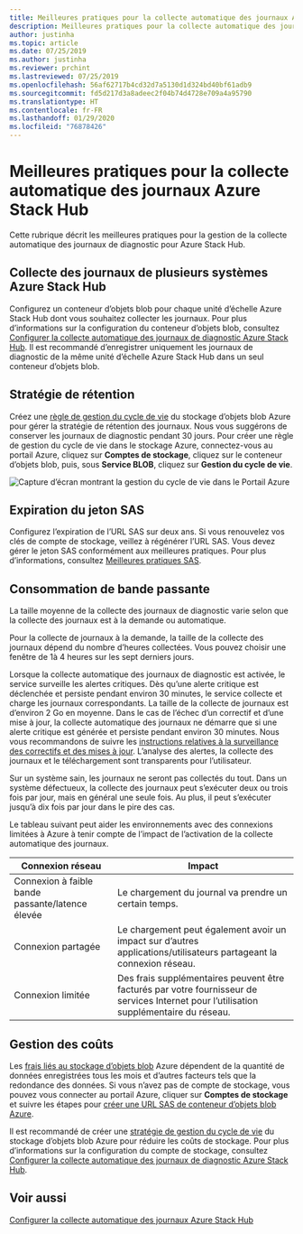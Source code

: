 ```yaml
---
title: Meilleures pratiques pour la collecte automatique des journaux Azure Stack Hub
description: Meilleures pratiques pour la collecte automatique des journaux dans Azure Stack Hub Aide + support
author: justinha
ms.topic: article
ms.date: 07/25/2019
ms.author: justinha
ms.reviewer: prchint
ms.lastreviewed: 07/25/2019
ms.openlocfilehash: 56af62717b4cd32d7a5130d1d324bd40bf61adb9
ms.sourcegitcommit: fd5d217d3a8adeec2f04b74d4728e709a4a95790
ms.translationtype: HT
ms.contentlocale: fr-FR
ms.lasthandoff: 01/29/2020
ms.locfileid: "76878426"
---
```

# <a name="best-practices-for-automatic-azure-stack-hub-log-collection"></a>Meilleures pratiques pour la collecte automatique des journaux Azure Stack Hub 

Cette rubrique décrit les meilleures pratiques pour la gestion de la collecte automatique des journaux de diagnostic pour Azure Stack Hub. 

## <a name="collecting-logs-from-multiple-azure-stack-hub-systems"></a>Collecte des journaux de plusieurs systèmes Azure Stack Hub

Configurez un conteneur d’objets blob pour chaque unité d’échelle Azure Stack Hub dont vous souhaitez collecter les journaux. Pour plus d’informations sur la configuration du conteneur d’objets blob, consultez [Configurer la collecte automatique des journaux de diagnostic Azure Stack Hub](azure-stack-configure-automatic-diagnostic-log-collection.md). Il est recommandé d’enregistrer uniquement les journaux de diagnostic de la même unité d’échelle Azure Stack Hub dans un seul conteneur d’objets blob. 

## <a name="retention-policy"></a>Stratégie de rétention

Créez une [règle de gestion du cycle de vie](https://docs.microsoft.com/azure/storage/blobs/storage-lifecycle-management-concepts) du stockage d’objets blob Azure pour gérer la stratégie de rétention des journaux. Nous vous suggérons de conserver les journaux de diagnostic pendant 30 jours. Pour créer une règle de gestion du cycle de vie dans le stockage Azure, connectez-vous au portail Azure, cliquez sur **Comptes de stockage**, cliquez sur le conteneur d’objets blob, puis, sous **Service BLOB**, cliquez sur **Gestion du cycle de vie**.

![Capture d’écran montrant la gestion du cycle de vie dans le Portail Azure](media/azure-stack-automatic-log-collection/blob-storage-lifecycle-management.png)


## <a name="sas-token-expiration"></a>Expiration du jeton SAS

Configurez l’expiration de l’URL SAS sur deux ans. Si vous renouvelez vos clés de compte de stockage, veillez à régénérer l’URL SAS. Vous devez gérer le jeton SAS conformément aux meilleures pratiques. Pour plus d’informations, consultez [Meilleures pratiques SAS](https://docs.microsoft.com/azure/storage/common/storage-dotnet-shared-access-signature-part-1#best-practices-when-using-sas).


## <a name="bandwidth-consumption"></a>Consommation de bande passante

La taille moyenne de la collecte des journaux de diagnostic varie selon que la collecte des journaux est à la demande ou automatique. 

Pour la collecte de journaux à la demande, la taille de la collecte des journaux dépend du nombre d’heures collectées. Vous pouvez choisir une fenêtre de 1à 4 heures sur les sept derniers jours. 

Lorsque la collecte automatique des journaux de diagnostic est activée, le service surveille les alertes critiques. Dès qu’une alerte critique est déclenchée et persiste pendant environ 30 minutes, le service collecte et charge les journaux correspondants. La taille de la collecte de journaux est d’environ 2 Go en moyenne. Dans le cas de l’échec d’un correctif et d’une mise à jour, la collecte automatique des journaux ne démarre que si une alerte critique est générée et persiste pendant environ 30 minutes. Nous vous recommandons de suivre les [instructions relatives à la surveillance des correctifs et des mises à jour](azure-stack-updates.md).
L’analyse des alertes, la collecte des journaux et le téléchargement sont transparents pour l’utilisateur. 



Sur un système sain, les journaux ne seront pas collectés du tout. Dans un système défectueux, la collecte des journaux peut s’exécuter deux ou trois fois par jour, mais en général une seule fois. Au plus, il peut s’exécuter jusqu’à dix fois par jour dans le pire des cas.  

Le tableau suivant peut aider les environnements avec des connexions limitées à Azure à tenir compte de l’impact de l’activation de la collecte automatique des journaux.

| Connexion réseau | Impact |
|--------------------|--------|
| Connexion à faible bande passante/latence élevée | Le chargement du journal va prendre un certain temps. | 
| Connexion partagée | Le chargement peut également avoir un impact sur d’autres applications/utilisateurs partageant la connexion réseau. |
| Connexion limitée | Des frais supplémentaires peuvent être facturés par votre fournisseur de services Internet pour l’utilisation supplémentaire du réseau. |


## <a name="managing-costs"></a>Gestion des coûts

Les [frais liés au stockage d’objets blob](https://azure.microsoft.com/pricing/details/storage/blobs/) Azure dépendent de la quantité de données enregistrées tous les mois et d’autres facteurs tels que la redondance des données. Si vous n’avez pas de compte de stockage, vous pouvez vous connecter au portail Azure, cliquer sur **Comptes de stockage** et suivre les étapes pour [créer une URL SAS de conteneur d’objets blob Azure](azure-stack-configure-automatic-diagnostic-log-collection.md).

Il est recommandé de créer une [stratégie de gestion du cycle de vie](https://docs.microsoft.com/azure/storage/blobs/storage-lifecycle-management-concepts) du stockage d’objets blob Azure pour réduire les coûts de stockage. Pour plus d’informations sur la configuration du compte de stockage, consultez [Configurer la collecte automatique des journaux de diagnostic Azure Stack Hub](azure-stack-configure-automatic-diagnostic-log-collection.md).

## <a name="see-also"></a>Voir aussi

[Configurer la collecte automatique des journaux Azure Stack Hub](azure-stack-best-practices-automatic-diagnostic-log-collection.md)

